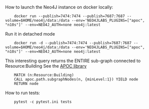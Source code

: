 How to launch the Neo4J instance on docker locally:
```
    docker run --publish=7474:7474 --publish=7687:7687 --volume=$HOME/neo4j/data:/data --env='NEO4JLABS_PLUGINS=["apoc", "n10s"]' --env=NEO4J_AUTH=none neo4j:latest
```

Run it in detached mode
```
    docker run -d --publish=7474:7474 --publish=7687:7687 --volume=$HOME/neo4j/data:/data --env='NEO4JLABS_PLUGINS=["apoc", "n10s"]' --env=NEO4J_AUTH=none neo4j:latest

```

This interesting query returns the ENTIRE sub-graph connected to Resource:Building
See the [APOC library](https://neo4j.com/labs/apoc/4.1/)
```
    MATCH (n:Resource:Building)
    CALL apoc.path.subgraphNodes(n, {minLevel:1}) YIELD node
    RETURN node
```

How to run tests:
```
    pytest -c pytest.ini tests
```